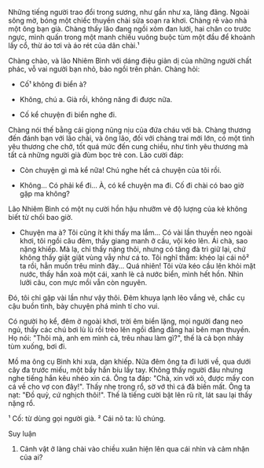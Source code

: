 Những tiếng người trao đổi trong sương, như gần như xa, lãng đãng. Ngoài sông mờ, bóng một chiếc thuyền chài sửa soạn ra khơi. Chàng rẽ vào nhà một ông bạn già. Chàng thấy lão đang ngồi xỏm đan lưới, hai chân co trước ngực, mình quấn trong một manh chiếu vuông buộc tùm một đầu để khoảnh lấy cổ, thừ áo tơi và áo rét của dân chài.¹

Chàng chào, và lão Nhiêm Bình với dáng điệu giản dị của những người chất phác, vỗ vai người bạn nhỏ, bảo ngồi trên phản. Chàng hỏi:

- Cố¹ không đi biển à?

- Không, chú a. Già rồi, không năng đi được nữa.

- Cố kể chuyện đi biển nghe đi.

Chàng nói thế bằng cái giọng nũng nịu của đứa cháu với bà. Chàng thương đến đánh bạn với lão chài, và ông lão, đối với chàng trai mới lớn, có một tình yêu thương che chở, tốt quá mức đến cung chiều, như tình yêu thương mà tất cả những người già đùm bọc trẻ con. Lão cười đáp:

- Còn chuyện gì mà kể nữa! Chú nghe hết cả chuyện của tôi rồi.

- Không... Có phải kể đi... À, có kể chuyện ma đi. Cố đi chài có bao giờ gặp ma không?

Lão Nhiêm Bình có một nụ cười hồn hậu nhưỡm vẻ độ lượng của kẻ không biết từ chối bao giờ.

- Chuyện ma à? Tôi cũng ít khi thấy ma lắm... Có vài lần thuyền neo ngoài khơi, tôi ngồi câu đêm, thấy giang manh ở cầu, vội kéo lên. Ái chà, sao nặng khiếp. Mà lạ, chỉ thấy nặng thôi, nhưng có tăng đà trì giữ lại, chứ không thấy giật giật vùng vẫy như cá to. Tôi nghĩ thầm: khéo lại cái nõ² ta rồi, hẳn muốn trêu mình đây... Quá nhiên! Tôi vừa kéo cầu lên khỏi mặt nước, thấy hắn xoà một cái, xanh lè cả nước biển, mình hết hồn. Nhìn lưỡi câu, con mực mồi vẫn còn nguyên.

Đó, tôi chỉ gặp vài lần như vậy thôi. Đêm khuya lạnh lẽo vắng vẻ, chắc cụ cậu buồn tình, bày chuyện phá mình tí cho vui.

Có người họ kể, đêm ở ngoài khơi, trời êm biển lặng, mọi người đang neo ngủ, thấy các chú bơi lù lù rồi trèo lên ngồi đằng đằng hai bên mạn thuyền. Họ nói: "Thôi mà, anh em mình cả, trêu nhau làm gì?", thế là cả bọn nhảy tùm xuống, bơi đi.

Mồ ma ông cụ Bình khi xưa, dạn khiếp. Nửa đêm ông ta đi lưới về, qua dưới cây đa trước miếu, một bầy hắn bíu lấy tay. Không thấy người đâu nhưng nghe tiếng hắn kêu nhéo xin cá. Ông ta đáp: "Chà, xin với xỏ, được mấy con cá về cho vợ con đây!". Thấy nhẹ trong rổ, sờ vớ thì cá đã biến mất. Ông ta nạt: "Đồ quỷ, cứ nghịch thôi!". Thế là tiếng cười bật lên rũ rít, lát sau lại thấy nặng rổ.

¹ Cố: từ dùng gọi người già.
² Cái nõ ta: lũ chúng.

Suy luận

1. Cảnh vật ở làng chài vào chiều xuân hiện lên qua cái nhìn và cảm nhận của ai?